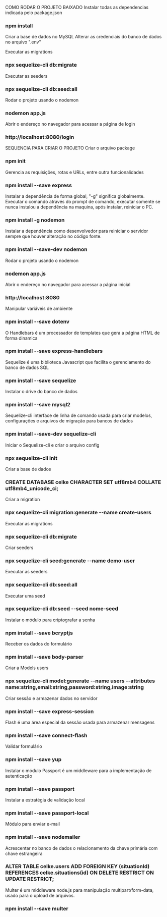 COMO RODAR O PROJETO BAIXADO
Instalar todas as dependencias indicada pelo package.json
### npm install

Criar a base de dados no MySQL
Alterar as credenciais do banco de dados no arquivo ".env"

Executar as migrations
### npx sequelize-cli db:migrate

Executar as seeders
### npx sequelize-cli db:seed:all

Rodar o projeto usando o nodemon
### nodemon app.js

Abrir o endereço no navegador para acessar a página de login
### http://localhost:8080/login



SEQUENCIA PARA CRIAR O PROJETO
Criar o arquivo package
### npm init

Gerencia as requisições, rotas e URLs, entre outra funcionalidades
### npm install --save express

Instalar a dependência de forma global, "-g" significa globalmente. Executar o comando através do prompt de comando, executar somente se nunca instalou a dependência na maquina, após instalar, reiniciar o PC.
### npm install -g nodemon

Instalar a dependência como desenvolvedor para reiniciar o servidor sempre que houver alteração no código fonte.
### npm install --save-dev nodemon

Rodar o projeto usando o nodemon
### nodemon app.js

Abrir o endereço no navegador para acessar a página inicial
### http://localhost:8080

Manipular variáveis de ambiente
### npm install --save dotenv

O Handlebars é um processador de templates que gera a página HTML de forma dinamica
### npm install --save express-handlebars

Sequelize é uma biblioteca Javascript que facilita o gerenciamento do banco de dados SQL
### npm install --save sequelize

Instalar o drive do banco de dados
### npm install --save mysql2

Sequelize-cli interface de linha de comando usada para criar modelos, configurações e arquivos de migração para bancos de dados
### npm install --save-dev sequelize-cli

Iniciar o Sequelize-cli e criar o arquivo config
### npx sequelize-cli init

Criar a base de dados
### CREATE DATABASE celke CHARACTER SET utf8mb4 COLLATE utf8mb4_unicode_ci;

Criar a migration
### npx sequelize-cli migration:generate --name create-users

Executar as migrations
### npx sequelize-cli db:migrate

Criar seeders
### npx sequelize-cli seed:generate --name demo-user

Executar as seeders
### npx sequelize-cli db:seed:all

Executar uma seed
### npx sequelize-cli db:seed --seed nome-seed

Instalar o módulo para criptografar a senha
### npm install --save bcryptjs

Receber os dados do formulário
### npm install --save body-parser

Criar a Models users
### npx sequelize-cli model:generate --name users --attributes name:string,email:string,password:string,image:string

Criar sessão e armazenar dados no servidor
### npm install --save express-session

Flash é uma área especial da sessão usada para armazenar mensagens
### npm install --save connect-flash

Validar formulário
### npm install --save yup

Instalar o módulo Passport é um middleware para a implementação de autenticação
### npm install --save passport

Instalar a estratégia de validação local
### npm install --save passport-local

Módulo para enviar e-mail
### npm install --save nodemailer

Acrescentar no banco de dados o relacionamento da chave primária com chave estrangeira
### ALTER TABLE celke.users ADD FOREIGN KEY (situationId) REFERENCES celke.situations(id) ON DELETE RESTRICT ON UPDATE RESTRICT;

Multer é um middleware node.js para manipulação multipart/form-data, usado para o upload de arquivos. 
### npm install --save multer
